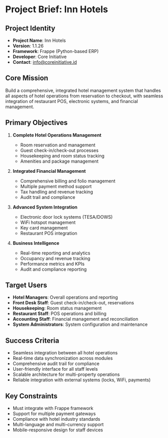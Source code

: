 # Project Brief: Inn Hotels

## Project Identity
- **Project Name**: Inn Hotels
- **Version**: 1.1.26
- **Framework**: Frappe (Python-based ERP)
- **Developer**: Core Initiative
- **Contact**: info@coreinitiative.id

## Core Mission
Build a comprehensive, integrated hotel management system that handles all aspects of hotel operations from reservation to checkout, with seamless integration of restaurant POS, electronic systems, and financial management.

## Primary Objectives
1. **Complete Hotel Operations Management**
   - Room reservation and management
   - Guest check-in/check-out processes
   - Housekeeping and room status tracking
   - Amenities and package management

2. **Integrated Financial Management**
   - Comprehensive billing and folio management
   - Multiple payment method support
   - Tax handling and revenue tracking
   - Audit trail and compliance

3. **Advanced System Integration**
   - Electronic door lock systems (TESA/DOWS)
   - WiFi hotspot management
   - Key card management
   - Restaurant POS integration

4. **Business Intelligence**
   - Real-time reporting and analytics
   - Occupancy and revenue tracking
   - Performance metrics and KPIs
   - Audit and compliance reporting

## Target Users
- **Hotel Managers**: Overall operations and reporting
- **Front Desk Staff**: Guest check-in/check-out, reservations
- **Housekeeping**: Room status management
- **Restaurant Staff**: POS operations and billing
- **Accounting Staff**: Financial management and reconciliation
- **System Administrators**: System configuration and maintenance

## Success Criteria
- Seamless integration between all hotel operations
- Real-time data synchronization across modules
- Comprehensive audit trail for compliance
- User-friendly interface for all staff levels
- Scalable architecture for multi-property operations
- Reliable integration with external systems (locks, WiFi, payments)

## Key Constraints
- Must integrate with Frappe framework
- Support for multiple payment gateways
- Compliance with hotel industry standards
- Multi-language and multi-currency support
- Mobile-responsive design for staff devices
